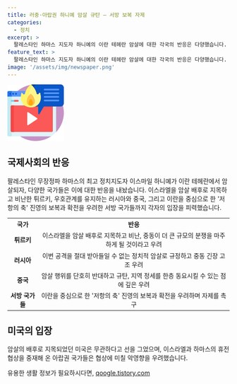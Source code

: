 ```yaml
---
title: 러중·아랍권 하니예 암살 규탄 – 서방 보복 자제
categories:
  - 정치
excerpt: >
  팔레스타인 하마스 지도자 하니예의 이란 테헤란 암살에 대한 각국의 반응은 다양했습니다. 튀르키는 이스라엘을 암살 배후로 지목하고 비난했으며, 러시아와 중국은 사건을 강력히 규탄하고 중동 긴장 고조를 우려했습니다. 서방 국가들은 저항의 축 진영의 보복과 확전을 우려하며 자제를 촉구했으며, 미국은 암살과는 무관하다는 입장을 밝혔습니다. 아랍권 국가들과 이집트는 암살로 인한 휴전 협상의 위태로움을 우려했습니다. (150자)
feature_text: >
  팔레스타인 하마스 지도자 하니예의 이란 테헤란 암살에 대한 각국의 반응은 다양했습니다. 튀르키는 이스라엘을 암살 배후로 지목하고 비난했으며, 러시아와 중국은 사건을 강력히 규탄하고 중동 긴장 고조를 우려했습니다. 서방 국가들은 저항의 축 진영의 보복과 확전을 우려하며 자제를 촉구했으며, 미국은 암살과는 무관하다는 입장을 밝혔습니다. 아랍권 국가들과 이집트는 암살로 인한 휴전 협상의 위태로움을 우려했습니다. (150자)
image: '/assets/img/newspaper.png'
---
```


<p><img src="/assets/img/news.png" alt="rentncar 속보" /></p>

<h2 data-ke-size="size26">국제사회의 반응</h2>

<p data-ke-size="size16">팔레스타인 무장정파 하마스의 최고 정치지도자 이스마일 하니예가 이란 테헤란에서 암살되자, 다양한 국가들은 이에 대한 반응을 내놨습니다. 이스라엘을 암살 배후로 지목하고 비난한 튀르키, 우호관계를 유지하는 러시아와 중국, 그리고 이란을 중심으로 한 '저항의 축' 진영의 보복과 확전을 우려한 서방 국가들까지 각자의 입장을 피력했습니다.</p>

<table>
  <tr>
    <th><b>국가</b></th>
    <th><b>반응</b></th>
  </tr>
  <tr>
    <td style="text-align: center; height: 17px;"><b>튀르키</b></td>
    <td style="text-align: center; height: 17px;">이스라엘을 암살 배후로 지목하고 비난, 중동이 더 큰 규모의 분쟁을 마주하게 될 것이라고 우려</td>
  </tr>
  <tr>
    <td style="text-align: center; height: 17px;"><b>러시아</b></td>
    <td style="text-align: center; height: 17px;">이번 공격을 절대 받아들일 수 없는 정치적 암살로 규정하고 중동 긴장 고조 우려</td>
  </tr>
    <tr>
    <td style="text-align: center; height: 17px;"><b>중국</b></td>
    <td style="text-align: center; height: 17px;">암살 행위를 단호히 반대하고 규탄, 지역 정세를 한층 동요시킬 수 있는 점에 깊은 우려</td>
  </tr>
    <tr>
    <td style="text-align: center; height: 17px;"><b>서방 국가들</b></td>
    <td style="text-align: center; height: 17px;">이란을 중심으로 한 '저항의 축' 진영의 보복과 확전을 우려하며 자제를 촉구</td>
  </tr>
</table>

<h2 data-ke-size="size26">미국의 입장</h2>

<p data-ke-size="size16">암살의 배후로 지목되었던 미국은 무관하다고 선을 그었으며, 이스라엘과 하마스의 휴전협상을 중재해 온 아랍권 국가들은 협상에 미칠 악영향을 우려했습니다.</p>
유용한 생활 정보가 필요하시다면, <a href="https://qoogle.tistory.com" rel="dofollow">qoogle.tistory.com</a>


